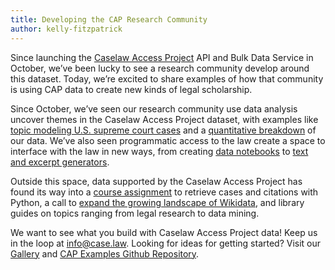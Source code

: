 ```yaml
---
title: Developing the CAP Research Community 
author: kelly-fitzpatrick
---
```

Since launching the [Caselaw Access Project](https://case.law/) API and Bulk Data Service in October, we’ve been lucky to see a research community develop around this dataset. Today, we’re excited to share examples of how that community is using CAP data to create new kinds of legal scholarship. 

Since October, we’ve seen our research community use data analysis uncover themes in the Caselaw Access Project dataset, with examples like [topic modeling U.S. supreme court cases](https://github.com/abdulra4/Topic-Modelling-US-Court-Cases) and a [quantitative breakdown](https://towardsdatascience.com/harvard-caselaw-access-project-data-by-the-numbers-4f95f5b2b30a) of our data. We’ve also seen programmatic access to the law create a space to interface with the law in new ways, from creating [data notebooks](https://www.kaggle.com/jonathanbesomi/caselaw-eda-illinois) to [text and excerpt generators](https://case.law/gallery/limericks). 

Outside this space, data supported by the Caselaw Access Project has found its way into a [course assignment](https://sociologicalgobbledygook.com/problem-set-1.html) to retrieve cases and citations with Python, a call to [expand the growing landscape of Wikidata](https://www.wikidata.org/wiki/Wikidata:Property_proposal/Caselaw_Access_Project_case_ID), and library guides on topics ranging from legal research to data mining. 

We want to see what you build with Caselaw Access Project data! Keep us in the loop at info@case.law. Looking for ideas for getting started? Visit our [Gallery](https://case.law/gallery/) and [CAP Examples Github Repository](https://github.com/harvard-lil/cap-examples).
